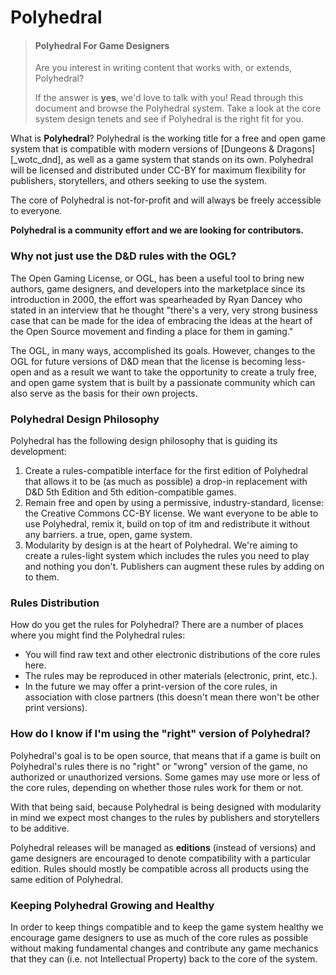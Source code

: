 Polyhedral
==========

> #### Polyhedral For Game Designers
> Are you interest in writing content that works with, or extends, Polyhedral?
>
> If the answer is **yes**, we'd love to talk with you! Read through this
> document and browse the Polyhedral system. Take a look at the core system
> design tenets and see if Polyhedral is the right fit for you.

What is **Polyhedral**? Polyhedral is the working title for a free and open game
system that is compatible with modern versions of [Dungeons & Dragons][_wotc_dnd],
as well as a game system that stands on its own. Polyhedral will be licensed and
distributed under CC-BY for maximum flexibility for publishers, storytellers,
and others seeking to use the system.

The core of Polyhedral is not-for-profit and will always be freely accessible to
everyone.

**Polyhedral is a community effort and we are looking for contributors.**

### Why not just use the D&D rules with the OGL?
The Open Gaming License, or OGL, has been a useful tool to bring new authors,
game designers, and developers into the marketplace since its introduction in
2000, the effort was spearheaded by Ryan Dancey who stated in an interview that
he thought "there's a very, very strong business case that can be made for the
idea of embracing the ideas at the heart of the Open Source movement and finding
a place for them in gaming."

The OGL, in many ways, accomplished its goals. However, changes to the OGL for
future versions of D&D mean that the license is becoming less-open and as a
result we want to take the opportunity to create a truly free, and open game
system that is built by a passionate community which can also serve as the basis
for their own projects.

### Polyhedral Design Philosophy

Polyhedral has the following design philosophy that is guiding its development:

1. Create a rules-compatible interface for the first edition of Polyhedral that
   allows it to be (as much as possible) a drop-in replacement with D&D 5th
   Edition and 5th edition-compatible games.
2. Remain free and open by using a permissive, industry-standard, license: the
   Creative Commons CC-BY license. We want everyone to be able to use
   Polyhedral, remix it, build on top of itm and redistribute it without any
   barriers. a true, open, game system.
3. Modularity by design is at the heart of Polyhedral. We're aiming to create a
   rules-light system which includes the rules you need to play and nothing you
   don't. Publishers can augment these rules by adding on to them.

### Rules Distribution
How do you get the rules for Polyhedral? There are a number of places where you might
find the Polyhedral rules:

- You will find raw text and other electronic distributions of the core rules
  here.
- The rules may be reproduced in other materials (electronic, print, etc.).
- In the future we may offer a print-version of the core rules, in association
  with close partners (this doesn't mean there won't be other print versions).

### How do I know if I'm using the "right" version of Polyhedral?
Polyhedral's goal is to be open source, that means that if a game is built on
Polyhedral's rules there is no "right" or "wrong" version of the game, no
authorized or unauthorized versions. Some games may use more or less of the core
rules, depending on whether those rules work for them or not.

With that being said, because Polyhedral is being designed with modularity in
mind we expect most changes to the rules by publishers and storytellers to be
additive.

Polyhedral releases will be managed as **editions** (instead of versions) and
game designers are encouraged to denote compatibility with a particular edition.
Rules should mostly be compatible across all products using the same edition of
Polyhedral.

### Keeping Polyhedral Growing and Healthy
In order to keep things compatible and to keep the game system healthy we
encourage game designers to use as much of the core rules as possible without
making fundamental changes and contribute any game mechanics that they can (i.e.
not Intellectual Property) back to the core of the system.
